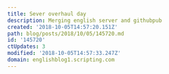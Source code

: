 ```yaml
---
title: Sever overhaul day
description: Merging english server and githubpub
created: '2018-10-05T14:57:20.151Z'
path: blog/posts/2018/10/05/145720.md
id: '145720'
ctUpdates: 3
modified: '2018-10-05T14:57:33.247Z'
domain: englishblog1.scripting.com
---
```

